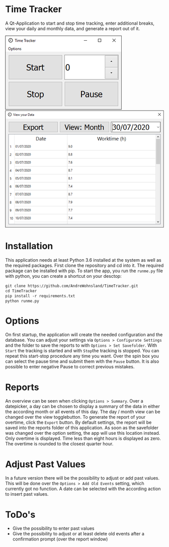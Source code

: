 # Time Tracker

A Qt-Application to start and stop time tracking, enter additional breaks, view your daily and monthly data, and generate a report out of it.

![mainwindow](https://github.com/AndreWohnsland/TimeTracker/blob/master/doc/mainwindow.PNG 'mainwindow')
![report](https://github.com/AndreWohnsland/TimeTracker/blob/master/doc/report.PNG 'report')

# Installation

This application needs at least Python 3.6 installed at the system as well as the required packages. First clone the repository and cd into it. The required package can be installed with pip. To start the app, you run the `runme.py` file with python, you can create a shortcut on your desctop:

```
git clone https://github.com/AndreWohnsland/TimeTracker.git
cd TimeTracker
pip install -r requirements.txt
python runme.py
```

# Options

On first startup, the application will create the needed configuration and the database. You can adjust your settings via `Options > Configurate Settings` and the folder to save the reports to with `Options > Set Savefolder`. With `Start` the tracking is started and with `Stop`the tracking is stopped. You can repeat this start-stop procedure any time you want. Over the spin box you can select the pause time and submit them with the `Pause` button. It is also possible to enter negative Pause to correct previous mistakes.

# Reports

An overview can be seen when clicking `Options > Summary`. Over a datepicker, a day can be chosen to display a summary of the data in either the according month or all events of this day. The day / month view can be changed over the view togglebutton. To generate the report of your overtime, click the `Export` button. By default settings, the report will be saved into the reports folder of this application. As soon as the savefolder was changed over the option setting, the app will use this location instead. Only overtime is displayed. Time less than eight hours is displayed as zero. The overtime is rounded to the closest quarter hour.

# Adjust Past Values

In a future version there will be the possibility to adjust or add past values. This will be done over the `Options > Add Old Events` setting, which currently got no function. A date can be selected with the according action to insert past values.

# ToDo's

- Give the possibility to enter past values
- Give the possibility to adjust or at least delete old events after a confirmation prompt (over the report window)
